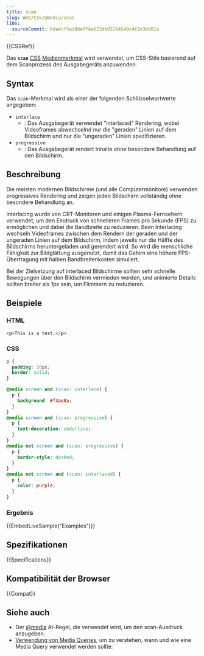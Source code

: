 ```yaml
---
title: scan
slug: Web/CSS/@media/scan
l10n:
  sourceCommit: 6da4cf5ad98eff4a623db03164549c4f2e3b001a
---
```


{{CSSRef}}

Das **`scan`** [CSS](/de/docs/Web/CSS) [Medienmerkmal](/de/docs/Web/CSS/@media#media_features) wird verwendet, um CSS-Stile basierend auf dem Scanprozess des Ausgabegeräts anzuwenden.

## Syntax

Das `scan`-Merkmal wird als einer der folgenden Schlüsselwortwerte angegeben:

- `interlace`
  - : Das Ausgabegerät verwendet "interlaced" Rendering, wobei Videoframes abwechselnd nur die "geraden" Linien auf dem Bildschirm und nur die "ungeraden" Linien spezifizieren.
- `progressive`
  - : Das Ausgabegerät rendert Inhalte ohne besondere Behandlung auf den Bildschirm.

## Beschreibung

Die meisten modernen Bildschirme (und alle Computermonitore) verwenden progressives Rendering und zeigen jeden Bildschirm vollständig ohne besondere Behandlung an.

Interlacing wurde von CRT-Monitoren und einigen Plasma-Fernsehern verwendet, um den Eindruck von schnelleren Frames pro Sekunde (FPS) zu ermöglichen und dabei die Bandbreite zu reduzieren. Beim Interlacing wechseln Videoframes zwischen dem Rendern der geraden und der ungeraden Linien auf dem Bildschirm, indem jeweils nur die Hälfte des Bildschirms heruntergeladen und gerendert wird. So wird die menschliche Fähigkeit zur Bildglättung ausgenutzt, damit das Gehirn eine höhere FPS-Übertragung mit halben Bandbreitenkosten simuliert.

Bei der Zielsetzung auf interlaced Bildschirme sollten sehr schnelle Bewegungen über den Bildschirm vermieden werden, und animierte Details sollten breiter als 1px sein, um Flimmern zu reduzieren.

## Beispiele

### HTML

```html
<p>This is a test.</p>
```

### CSS

```css
p {
  padding: 10px;
  border: solid;
}

@media screen and (scan: interlace) {
  p {
    background: #f4ae8a;
  }
}
@media screen and (scan: progressive) {
  p {
    text-decoration: underline;
  }
}
@media not screen and (scan: progressive) {
  p {
    border-style: dashed;
  }
}
@media not screen and (scan: interlaced) {
  p {
    color: purple;
  }
}
```

### Ergebnis

{{EmbedLiveSample("Examples")}}

## Spezifikationen

{{Specifications}}

## Kompatibilität der Browser

{{Compat}}

## Siehe auch

- Der [@media](/de/docs/Web/CSS/@media) At-Regel, die verwendet wird, um den scan-Ausdruck anzugeben.
- [Verwendung von Media Queries](/de/docs/Web/CSS/CSS_media_queries/Using_media_queries), um zu verstehen, wann und wie eine Media Query verwendet werden sollte.
